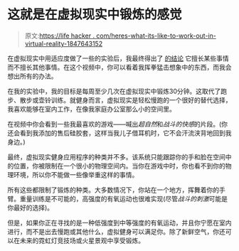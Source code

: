 # 这就是在虚拟现实中锻炼的感觉

> 原文:[https://life hacker . com/heres-what-its-like-to-work-out-in-virtual-reality-1847643152](https://lifehacker.com/heres-what-its-like-to-work-out-in-virtual-reality-1847643152)

在虚拟现实中用适应度做了一些的实验后，我最终得出了 [的结论](https://lifehacker.com/what-ive-learned-about-working-out-in-vr-1847424891) 它擅长某些事情而不擅长其他事情。在这个视频中，你可以看着我挥拳猛击想象中的东西，而我会想出所有的办法。

在我的实验中，我的目标是每周至少几次在虚拟现实中锻炼30分钟。这取代了跑步、散步或壶铃训练。就健身而言，虚拟现实是轻松慢跑的一个很好的替代选择，我喜欢能够在室内工作，在像我家庭办公室那么小的空间里。

在视频中你会看到一些我最喜欢的游戏——喊出*超自然*和*战斗的快感*的片段。(你还会看到我添加的售后硅胶套，这样当我儿子借耳机时，它不会汗流浃背地回到我身边。)

最终，虚拟现实健身应用程序的种类并不多。该系统只能跟踪你的手和脸在空间中的位置，你被限制在一个很小的物理空间内。当你在游戏中时，你也看不到你的物理环境，所以你不能做一些像举重这样的事情。

所有这些都限制了锻炼的种类。大多数情况下，你站在一个地方，挥舞着你的手臂。重量训练是不可能的，高强度的有氧运动也很难实现(尽管*战斗的刺激*可能是你最好的选择)。

但是，如果你正在寻找的是一种低强度到中等强度的有氧运动，并且你宁愿在室内进行，而不是出去慢跑或其他什么，虚拟健身可以满足你。除了新鲜空气，你还可以在未来的霓虹灯竞技场或火星景观中享受锻炼。